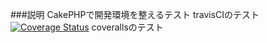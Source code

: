 ###説明
CakePHPで開発環境を整えるテスト
travisCIのテスト
[![Coverage Status](https://coveralls.io/repos/bigplants/cake_dev_test/badge.png?branch=test-coveralls)](https://coveralls.io/r/bigplants/cake_dev_test?branch=test-coveralls)
coverallsのテスト